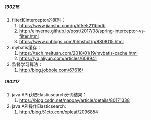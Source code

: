 ##### 190215
1. filter和interceptor的区别：
    1) https://www.jianshu.com/p/5f5e5211bbdb
    2) http://einverne.github.io/post/2017/08/spring-interceptor-vs-filter.html
    3) https://www.cnblogs.com/hhhshct/p/8808115.html
2. mybatis缓存：
    1) https://tech.meituan.com/2018/01/19/mybatis-cache.html
    2) https://yq.aliyun.com/articles/608941
3. 监督学习算法：
    1) http://blog.jobbole.com/67616/
##### 190217
1. java API获取Elasticsearch分词结果：
    1) https://blog.csdn.net/napoay/article/details/80171338
2. java API操作Elasticsearch:
    1) http://blog.51cto.com/xpleaf/2096854